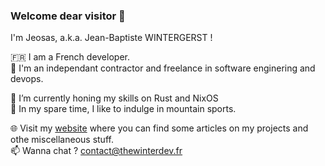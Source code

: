 ### Welcome dear visitor 👋

I'm Jeosas, a.k.a. Jean-Baptiste WINTERGERST !

🇫🇷 I am a French developer.\
💼 I'm an independant contractor and freelance in software enginering and devops.

🌱 I’m currently honing my skills on Rust and NixOS\
🗻 In my spare time, I like to indulge in mountain sports.

🌐 Visit my [website](https://thewinterdev.fr) where you can find some articles on my projects and othe miscellaneous stuff.\
📫 Wanna chat ? [contact@thewinterdev.fr](mailto:contact@thewinterdev.fr)
